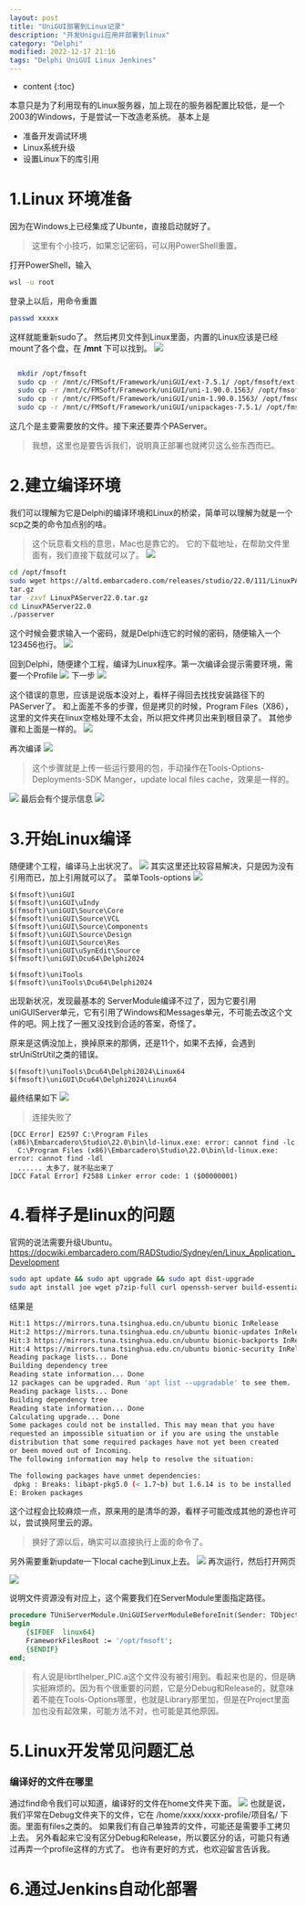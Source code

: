 ```yaml
---
layout: post
title: "UniGUI部署到Linux记录"
description: "开发Unigui应用并部署到linux"
category: "Delphi"
modified: 2022-12-17 21:16
tags: "Delphi UniGUI Linux Jenkines"
---
```

* content
{:toc}

本意只是为了利用现有的Linux服务器，加上现在的服务器配置比较低，是一个2003的Windows，于是尝试一下改造老系统。
基本上是
* 准备开发调试环境
* Linux系统升级
* 设置Linux下的库引用



<!-- more -->

# 1.Linux 环境准备
因为在Windows上已经集成了Ubunte，直接启动就好了。

> 这里有个小技巧，如果忘记密码，可以用PowerShell重置。

打开PowerShell，输入
``` bash
wsl -u root
```
登录上以后，用命令重置
``` bash
passwd xxxxx
```
这样就能重新sudo了。
然后拷贝文件到Linux里面，内置的Linux应该是已经mount了各个盘，在  **/mnt** 下可以找到。
![](../../images/2022-12-17-21-56-27.png)
``` bash

  mkdir /opt/fmsoft
  sudo cp -r /mnt/c/FMSoft/Framework/uniGUI/ext-7.5.1/ /opt/fmsoft/ext-7.5.1
  sudo cp -r /mnt/c/FMSoft/Framework/uniGUI/uni-1.90.0.1563/ /opt/fmsoft/uni-1.90.0.1563
  sudo cp -r /mnt/c/FMSoft/Framework/uniGUI/unim-1.90.0.1563/ /opt/fmsoft/unim-1.90.0.1563
  sudo cp -r /mnt/c/FMSoft/Framework/uniGUI/unipackages-7.5.1/ /opt/fmsoft/unipackages-7.5.1
```
这几个是主要需要放的文件。接下来还要弄个PAServer。

> 我想，这里也是要告诉我们，说明真正部署也就拷贝这么些东西而已。

# 2.建立编译环境
我们可以理解为它是Delphi的编译环境和Linux的桥梁，简单可以理解为就是一个scp之类的命令加点别的啥。
> 这个玩意看文档的意思，Mac也是靠它的。
它的下载地址，在帮助文件里面有，我们直接下载就可以了。
![](../../images/2022-12-17-22-10-19.png)
``` bash
cd /opt/fmsoft
sudo wget https://altd.embarcadero.com/releases/studio/22.0/111/LinuxPAServer22.0.
tar.gz
tar -zxvf LinuxPAServer22.0.tar.gz
cd LinuxPAServer22.0
./passerver
```
这个时候会要求输入一个密码，就是Delphi连它的时候的密码，随便输入一个123456也行。
![](../../images/2022-12-17-22-16-07.png)

回到Delphi，随便建个工程，编译为Linux程序。第一次编译会提示需要环境，需要一个Profile
![](../../images/2022-12-17-22-00-52.png)
下一步
![](../../images/2022-12-17-22-17-59.png)

这个错误的意思，应该是说版本没对上，看样子得回去找找安装路径下的PAServer了。
和上面差不多的步骤，但是拷贝的时候，Program Files（X86），这里的文件夹在linux空格处理不太会，所以把文件拷贝出来到根目录了。
其他步骤和上面是一样的。
![](../../images/2022-12-17-22-32-44.png)

再次编译
![](../../images/2022-12-17-22-34-26.png)
> 这个步骤就是上传一些运行要用的包，手动操作在Tools-Options-Deployments-SDK Manger，update local files cache，效果是一样的。

![](../../images/2022-12-17-22-34-53.png)
最后会有个提示信息
![](../../images/2022-12-17-22-35-36.png)


# 3.开始Linux编译
随便建个工程，编译马上出状况了。
![](../../images/2022-12-17-22-42-09.png)
其实这里还比较容易解决，只是因为没有引用而已，加上引用就可以了。
菜单Tools-options
![](../../images/2022-12-17-22-52-25.png)

```
$(fmsoft)\uniGUI
$(fmsoft)\uniGUI\uIndy
$(fmsoft)\uniGUI\Source\Core
$(fmsoft)\uniGUI\Source\VCL
$(fmsoft)\uniGUI\Source\Components
$(fmsoft)\uniGUI\Source\Design
$(fmsoft)\uniGUI\Source\Res
$(fmsoft)\uniGUI\uSynEdit\Source
$(fmsoft)\uniGUI\Dcu64\Delphi2024

$(fmsoft)\uniTools
$(fmsoft)\uniTools\Dcu64\Delphi2024
```

出现新状况，发现最基本的 ServerModule编译不过了，因为它要引用 uniGUIServer单元，它有引用了Windows和Messages单元，不可能去改这个文件的吧。网上找了一圈又没找到合适的答案，奇怪了。

原来是这俩没加上，换掉原来的那俩，还是11个，如果不去掉，会遇到 strUniStrUtil之类的错误。
```
$(fmsoft)\uniTools\Dcu64\Delphi2024\Linux64
$(fmsoft)\uniGUI\Dcu64\Delphi2024\Linux64
```
最终结果如下
![](../../images/2022-12-18-01-01-58.png)

>连接失败了

```
[DCC Error] E2597 C:\Program Files (x86)\Embarcadero\Studio\22.0\bin\ld-linux.exe: error: cannot find -lc
  C:\Program Files (x86)\Embarcadero\Studio\22.0\bin\ld-linux.exe: error: cannot find -ldl
  ...... 太多了，就不贴出来了
[DCC Fatal Error] F2588 Linker error code: 1 ($00000001)
````

# 4.看样子是linux的问题

官网的说法需要升级Ubuntu。
https://docwiki.embarcadero.com/RADStudio/Sydney/en/Linux_Application_Development

``` bash
sudo apt update && sudo apt upgrade && sudo apt dist-upgrade
sudo apt install joe wget p7zip-full curl openssh-server build-essential zlib1g-dev libcurl4-gnutls-dev libncurses5
```
结果是
``` bash
Hit:1 https://mirrors.tuna.tsinghua.edu.cn/ubuntu bionic InRelease
Hit:2 https://mirrors.tuna.tsinghua.edu.cn/ubuntu bionic-updates InRelease
Hit:3 https://mirrors.tuna.tsinghua.edu.cn/ubuntu bionic-backports InRelease
Hit:4 https://mirrors.tuna.tsinghua.edu.cn/ubuntu bionic-security InRelease
Reading package lists... Done
Building dependency tree
Reading state information... Done
12 packages can be upgraded. Run 'apt list --upgradable' to see them.
Reading package lists... Done
Building dependency tree
Reading state information... Done
Calculating upgrade... Done
Some packages could not be installed. This may mean that you have
requested an impossible situation or if you are using the unstable
distribution that some required packages have not yet been created
or been moved out of Incoming.
The following information may help to resolve the situation:

The following packages have unmet dependencies:
 dpkg : Breaks: libapt-pkg5.0 (< 1.7~b) but 1.6.14 is to be installed
E: Broken packages
```
这个过程会比较麻烦一点，原来用的是清华的源，看样子可能改成其他的源也许可以，尝试换阿里云的源。

> 换好了源以后，确实可以直接执行上面的命令了。

另外需要重新update一下local cache到Linux上去。
![](../../images/2022-12-18-16-41-22.png)
再次运行，然后打开网页

![](../../images/2022-12-18-16-46-19.png)

说明文件资源没有对应上，这个需要我们在ServerModule里面指定路径。

``` pascal
procedure TUniServerModule.UniGUIServerModuleBeforeInit(Sender: TObject);
begin
    {$IFDEF  linux64}
    FrameworkFilesRoot := '/opt/fmsoft';
    {$ENDIF}
end;
```


>有人说是librtlhelper_PIC.a这个文件没有被引用到。看起来也是的，但是确实挺麻烦的。因为有个很重要的问题，它是分Debug和Release的，就意味着不能在Tools-Options哪里，也就是Library那里加，但是在Project里面加也没有起效果，可能方法不对，也可能是其他原因。


# 5.Linux开发常见问题汇总

### 编译好的文件在哪里
通过find命令我们可以知道，编译好的文件在home文件夹下面。
![](../../images/2022-12-18-16-52-27.png)
也就是说，我们平常在Debug文件夹下的文件，它在
/home/xxxx/xxxx-profile/项目名/ 下面。里面有files之类的。
如果我们有自己单独弄的文件，可能还是需要手工拷贝上去。
另外看起来它没有区分Debug和Release，所以要区分的话，可能只有通过再弄一个profile这样的方式了。
也许有更好的方式，也欢迎留言告诉我。

# 6.通过Jenkins自动化部署